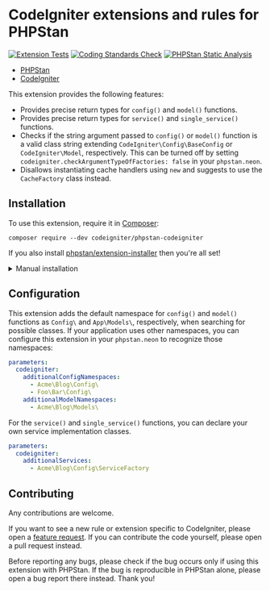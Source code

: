 # CodeIgniter extensions and rules for PHPStan

[![Extension Tests](https://github.com/CodeIgniter/phpstan-codeigniter/actions/workflows/test-phpunit.yml/badge.svg)](https://github.com/CodeIgniter/phpstan-codeigniter/actions/workflows/test-phpunit.yml)
[![Coding Standards Check](https://github.com/CodeIgniter/phpstan-codeigniter/actions/workflows/test-coding-standards.yml/badge.svg)](https://github.com/CodeIgniter/phpstan-codeigniter/actions/workflows/test-coding-standards.yml)
[![PHPStan Static Analysis](https://github.com/CodeIgniter/phpstan-codeigniter/actions/workflows/test-phpstan.yml/badge.svg)](https://github.com/CodeIgniter/phpstan-codeigniter/actions/workflows/test-phpstan.yml)

* [PHPStan](https://phpstan.org/)
* [CodeIgniter](https://codeigniter.com/)

This extension provides the following features:

* Provides precise return types for `config()` and `model()` functions.
* Provides precise return types for `service()` and `single_service()` functions.
* Checks if the string argument passed to `config()` or `model()` function is a valid class string extending `CodeIgniter\Config\BaseConfig` or `CodeIgniter\Model`, respectively. This can be turned off by setting `codeigniter.checkArgumentTypeOfFactories: false` in your `phpstan.neon`.
* Disallows instantiating cache handlers using `new` and suggests to use the `CacheFactory` class instead.

## Installation

To use this extension, require it in [Composer](https://getcomposer.org/):

```
composer require --dev codeigniter/phpstan-codeigniter
```

If you also install [phpstan/extension-installer](https://github.com/phpstan/extension-installer) then you're all set!

<details>
	<summary>Manual installation</summary>

If you don't want to use `phpstan/extension-installer`, include extension.neon in your project's PHPStan config:

```yml
includes:
    - vendor/codeigniter/phpstan-codeigniter/extension.neon
```

</details>

## Configuration

This extension adds the default namespace for `config()` and `model()` functions as `Config\` and `App\Models\`, respectively,
when searching for possible classes. If your application uses other namespaces, you can configure this extension
in your `phpstan.neon` to recognize those namespaces:

```yml
parameters:
  codeigniter:
    additionalConfigNamespaces:
      - Acme\Blog\Config\
      - Foo\Bar\Config\
    additionalModelNamespaces:
      - Acme\Blog\Models\

```

For the `service()` and `single_service()` functions, you can declare your own service implementation classes.

```yml
parameters:
  codeigniter:
    additionalServices:
      - Acme\Blog\Config\ServiceFactory
```

## Contributing

Any contributions are welcome.

If you want to see a new rule or extension specific to CodeIgniter, please open a
[feature request](https://github.com/CodeIgniter/phpstan-codeigniter/issues/new?assignees=&labels=feature+request&projects=&template=feature_request.yml). If you can contribute the code yourself, please open a pull request instead.

Before reporting any bugs, please check if the bug occurs only if using this extension with PHPStan. If the bug is
reproducible in PHPStan alone, please open a bug report there instead. Thank you!
